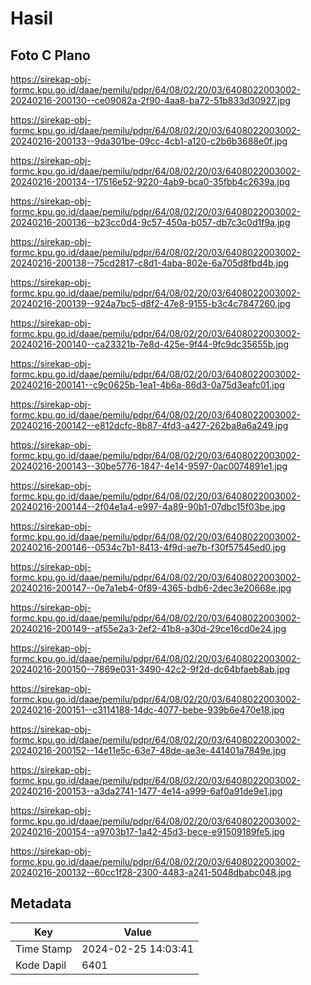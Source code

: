 # Hasil

## Foto C Plano

https://sirekap-obj-formc.kpu.go.id/daae/pemilu/pdpr/64/08/02/20/03/6408022003002-20240216-200130--ce09082a-2f90-4aa8-ba72-51b833d30927.jpg

https://sirekap-obj-formc.kpu.go.id/daae/pemilu/pdpr/64/08/02/20/03/6408022003002-20240216-200133--9da301be-09cc-4cb1-a120-c2b6b3688e0f.jpg

https://sirekap-obj-formc.kpu.go.id/daae/pemilu/pdpr/64/08/02/20/03/6408022003002-20240216-200134--17516e52-9220-4ab9-bca0-35fbb4c2639a.jpg

https://sirekap-obj-formc.kpu.go.id/daae/pemilu/pdpr/64/08/02/20/03/6408022003002-20240216-200136--b23cc0d4-9c57-450a-b057-db7c3c0d1f9a.jpg

https://sirekap-obj-formc.kpu.go.id/daae/pemilu/pdpr/64/08/02/20/03/6408022003002-20240216-200138--75cd2817-c8d1-4aba-802e-6a705d8fbd4b.jpg

https://sirekap-obj-formc.kpu.go.id/daae/pemilu/pdpr/64/08/02/20/03/6408022003002-20240216-200139--924a7bc5-d8f2-47e8-9155-b3c4c7847260.jpg

https://sirekap-obj-formc.kpu.go.id/daae/pemilu/pdpr/64/08/02/20/03/6408022003002-20240216-200140--ca23321b-7e8d-425e-9f44-9fc9dc35655b.jpg

https://sirekap-obj-formc.kpu.go.id/daae/pemilu/pdpr/64/08/02/20/03/6408022003002-20240216-200141--c9c0625b-1ea1-4b6a-86d3-0a75d3eafc01.jpg

https://sirekap-obj-formc.kpu.go.id/daae/pemilu/pdpr/64/08/02/20/03/6408022003002-20240216-200142--e812dcfc-8b87-4fd3-a427-262ba8a6a249.jpg

https://sirekap-obj-formc.kpu.go.id/daae/pemilu/pdpr/64/08/02/20/03/6408022003002-20240216-200143--30be5776-1847-4e14-9597-0ac0074891e1.jpg

https://sirekap-obj-formc.kpu.go.id/daae/pemilu/pdpr/64/08/02/20/03/6408022003002-20240216-200144--2f04e1a4-e997-4a89-90b1-07dbc15f03be.jpg

https://sirekap-obj-formc.kpu.go.id/daae/pemilu/pdpr/64/08/02/20/03/6408022003002-20240216-200146--0534c7b1-8413-4f9d-ae7b-f30f57545ed0.jpg

https://sirekap-obj-formc.kpu.go.id/daae/pemilu/pdpr/64/08/02/20/03/6408022003002-20240216-200147--0e7a1eb4-0f89-4365-bdb6-2dec3e20668e.jpg

https://sirekap-obj-formc.kpu.go.id/daae/pemilu/pdpr/64/08/02/20/03/6408022003002-20240216-200149--af55e2a3-2ef2-41b8-a30d-29ce16cd0e24.jpg

https://sirekap-obj-formc.kpu.go.id/daae/pemilu/pdpr/64/08/02/20/03/6408022003002-20240216-200150--7869e031-3490-42c2-9f2d-dc64bfaeb8ab.jpg

https://sirekap-obj-formc.kpu.go.id/daae/pemilu/pdpr/64/08/02/20/03/6408022003002-20240216-200151--c3114188-14dc-4077-bebe-939b6e470e18.jpg

https://sirekap-obj-formc.kpu.go.id/daae/pemilu/pdpr/64/08/02/20/03/6408022003002-20240216-200152--14e11e5c-63e7-48de-ae3e-441401a7849e.jpg

https://sirekap-obj-formc.kpu.go.id/daae/pemilu/pdpr/64/08/02/20/03/6408022003002-20240216-200153--a3da2741-1477-4e14-a999-6af0a91de9e1.jpg

https://sirekap-obj-formc.kpu.go.id/daae/pemilu/pdpr/64/08/02/20/03/6408022003002-20240216-200154--a9703b17-1a42-45d3-bece-e91509189fe5.jpg

https://sirekap-obj-formc.kpu.go.id/daae/pemilu/pdpr/64/08/02/20/03/6408022003002-20240216-200132--60cc1f28-2300-4483-a241-5048dbabc048.jpg


## Metadata

| Key        | Value               |
| ---------- | ------------------- |
| Time Stamp | 2024-02-25 14:03:41 |
| Kode Dapil | 6401                |



